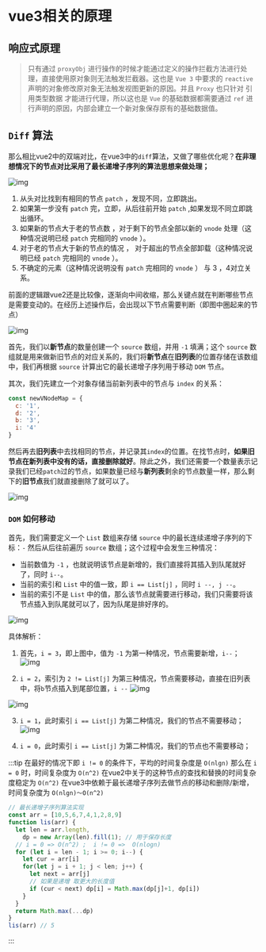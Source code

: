 # vue3相关的原理

## 响应式原理
> 只有通过 `proxyObj` 进行操作的时候才能通过定义的操作拦截方法进行处理，直接使用原对象则无法触发拦截器。这也是 `Vue 3` 中要求的 `reactive` 声明的对象修改原对象无法触发视图更新的原因。并且 `Proxy` 也只针对 引用类型数据 才能进行代理，所以这也是 `Vue` 的基础数据都需要通过 `ref` 进行声明的原因，内部会建立一个新对象保存原有的基础数据值。

## `Diff` 算法
那么相比vue2中的双端对比，在vue3中的`diff`算法，又做了哪些优化呢？**在非理想情况下的节点对比采用了最长递增子序列的算法思想来做处理；**

![img](/dovis-blog/vue/4.jpg)

1. 从头对比找到有相同的节点 `patch` ，发现不同，立即跳出。
2. 如果第一步没有 `patch` 完，立即，从后往前开始 `patch` ,如果发现不同立即跳出循环。
3. 如果新的节点大于老的节点数 ，对于剩下的节点全部以新的 `vnode` 处理（这种情况说明已经 `patch` 完相同的 `vnode` ）。
4. 对于老的节点大于新的节点的情况 ， 对于超出的节点全部卸载（这种情况说明已经 `patch` 完相同的 `vnode` ）。
5. 不确定的元素（这种情况说明没有 `patch` 完相同的 `vnode` ） 与 3 ，4对立关系。

前面的逻辑跟vue2还是比较像，逐渐向中间收缩，那么关键点就在判断哪些节点是需要变动的。在经历上述操作后，会出现以下节点需要判断（即图中圈起来的节点）

![img](/dovis-blog/vue/5.jpg)

首先，我们以**新节点**的数量创建一个 `source` 数组，并用 `-1` 填满；这个 `source` 数组就是用来做新旧节点的对应关系的，我们将**新节点**在**旧列表**的位置存储在该数组中，我们再根据 `source` 计算出它的最长递增子序列用于移动 `DOM` 节点。

其次，我们先建立一个对象存储当前新列表中的节点与 `index` 的关系：

```js
const newVNodeMap = {
  c: '1',
  d: '2',
  b: '3',
  i: '4'
}
```

然后再去**旧列表**中去找相同的节点，并记录其`index`的位置。在找节点时，**如果旧节点在新列表中没有的话，直接删除就好**。除此之外，我们还需要一个数量表示记录我们已经`patch`过的节点，如果数量已经与**新列表**剩余的节点数量一样，那么剩下的**旧节点**我们就直接删除了就可以了。

![img](/dovis-blog/vue/6.jpg)

### `DOM` 如何移动
首先，我们需要定义一个 `List` 数组来存储 `source` 中的最长连续递增子序列的下标：`-`   然后从后往前遍历 `source` 数组；这个过程中会发生三种情况：

- 当前数值为 `-1` ，也就说明该节点是新增的，我们直接将其插入到队尾就好了，同时 `i--`。
- 当前的索引和 `List` 中的值一致，即 `i == List[j]` ，同时 `i --, j --`。
- 当前的索引不是 `List` 中的值，那么该节点就需要进行移动，我们只需要将该节点插入到队尾就可以了，因为队尾是排好序的。

![img](/dovis-blog/vue/7.jpg)

具体解析：
1. 首先，`i = 3`，即上图中，值为 `-1` 为第一种情况，节点需要新增，`i--`；
![img](/dovis-blog/vue/8.jpg)

2. `i = 2`，索引为 `2 != List[j]` 为第三种情况，节点需要移动，直接在旧列表中，将`b`节点插入到尾部位置，`i --`
![img](/dovis-blog/vue/9.jpg)

![img](/dovis-blog/vue/10.jpg)

3. `i = 1`，此时索引 `i == List[j]` 为第二种情况，我们的节点不需要移动；
![img](/dovis-blog/vue/11.jpg)

4. `i = 0`，此时索引 `i == List[j]` 为第二种情况，我们的节点也不需要移动；

:::tip
在最好的情况下即 `i != 0` 的条件下，平均的时间复杂度是 `O(nlgn)` 那么在 `i = 0` 时，时间复杂度为 `O(n^2)`
在vue2中关于的这种节点的查找和替换的时间复杂度稳定为 `O(n^2)`
在vue3中依赖于最长递增子序列去做节点的移动和删除/新增，时间复杂度为 `O(nlgn)～O(n^2)`

```js
// 最长递增子序列算法实现
const arr = [10,5,6,7,4,1,2,8,9]
function lis(arr) {
  let len = arr.length,
    dp = new Array(len).fill(1); // 用于保存长度
  // i = 0 => O(n^2) ;  i != 0 =>  O(nlogn)
  for (let i = len - 1; i >= 0; i--) {
    let cur = arr[i]
    for(let j = i + 1; j < len; j++) {
      let next = arr[j]
      // 如果是递增 取更大的长度值
      if (cur < next) dp[i] = Math.max(dp[j]+1, dp[i])
    }
  }
  return Math.max(...dp)
}
lis(arr) // 5
```
:::
